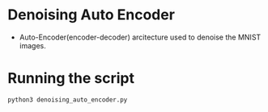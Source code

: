# Denoising Auto Encoder
* Auto-Encoder(encoder-decoder) arcitecture used to denoise the MNIST images.

# Running the script
```
python3 denoising_auto_encoder.py
```